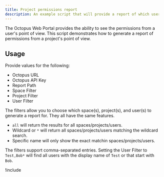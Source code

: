 ```yaml
---
title: Project permissions report
description: An example script that will provide a report of which users have access to specific projects.
---
```


The Octopus Web Portal provides the ability to see the permissions from a user's point of view.  This script demonstrates how to generate a report of permissions from a project's point of view.

## Usage

Provide values for the following:

- Octopus URL
- Octopus API Key
- Report Path
- Space Filter
- Project Filter
- User Filter

The filters allow you to choose which space(s), project(s), and user(s) to generate a report for.  They all have the same features.

- `all` will return the results for all spaces/projects/users.
- Wildcard or `*` will return all spaces/projects/users matching the wildcard search.
- Specific name will only show the exact matchin spaces/projects/users.

The filters support comma-separated entries.  Setting the User Filter to `Test,Bob*` will find all users with the display name of `Test` or that start with `Bob`.

!include <project-permissions-report>